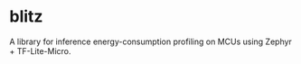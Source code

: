 # blitz
A library for inference energy-consumption profiling on MCUs using Zephyr + TF-Lite-Micro. 
